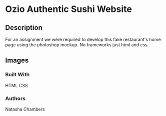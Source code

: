 # Ozio Authentic Sushi Website

## Description

For an assignment we were required to develop this fake restaurant's home page using the photoshop mockup. No frameworks just html and css.

## Images


### Built With
HTML
CSS

### Authors
Natasha Chambers
